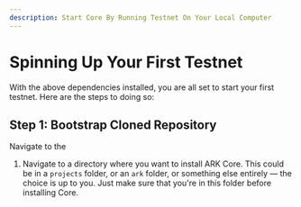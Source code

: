 ```yaml
---
description: Start Core By Running Testnet On Your Local Computer
---
```


# Spinning Up Your First Testnet

With the above dependencies installed, you are all set to start your first testnet. Here are the steps to doing so:

## Step 1: Bootstrap Cloned Repository

Navigate to the 

1. Navigate to a directory where you want to install ARK Core. This could be in a `projects` folder, or an `ark` folder, or something else entirely — the choice is up to you. Just make sure that you're in this folder before installing Core.

